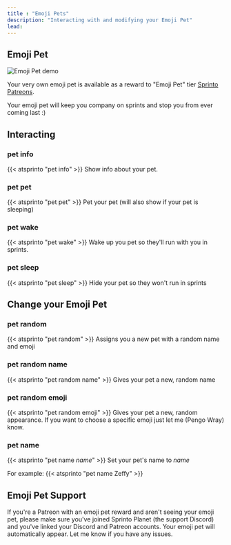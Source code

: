 ```yaml
---
title : "Emoji Pets"
description: "Interacting with and modifying your Emoji Pet"
lead: 
---
```

## Emoji Pet

![Emoji Pet demo](https://cdn.discordapp.com/attachments/622903029330346006/622989709626441730/unknown.png)

Your very own emoji pet is available as a reward to "Emoji Pet" tier [Sprinto Patreons](https://www.patreon.com/pengowray).

Your emoji pet will keep you company on sprints and stop you from ever coming last :)

## Interacting

### pet info
{{< atsprinto "pet info" >}}
Show info about your pet.

### pet pet
{{< atsprinto "pet pet" >}}
Pet your pet (will also show if your pet is sleeping)

### pet wake
{{< atsprinto "pet wake" >}}
Wake up you pet so they'll run with you in sprints.

### pet sleep
{{< atsprinto "pet sleep" >}}
Hide your pet so they won't run in sprints

## Change your Emoji Pet 

### pet random
{{< atsprinto "pet random" >}}
Assigns you a new pet with a random name and emoji

### pet random name
{{< atsprinto "pet random name" >}}
Gives your pet a new, random name

### pet random emoji
{{< atsprinto "pet random emoji" >}}
Gives your pet a new, random appearance. If you want to choose a specific emoji just let me (Pengo Wray) know.

### pet name
{{< atsprinto "pet name _name_" >}}
Set your pet's name to _name_

For example:
{{< atsprinto "pet name Zeffy" >}}

## Emoji Pet Support

If you're a Patreon with an emoji pet reward and aren't seeing your emoji pet, please make sure you've joined Sprinto Planet (the support Discord) and you've linked your Discord and Patreon accounts. Your emoji pet will automatically appear. Let me know if you have any issues.